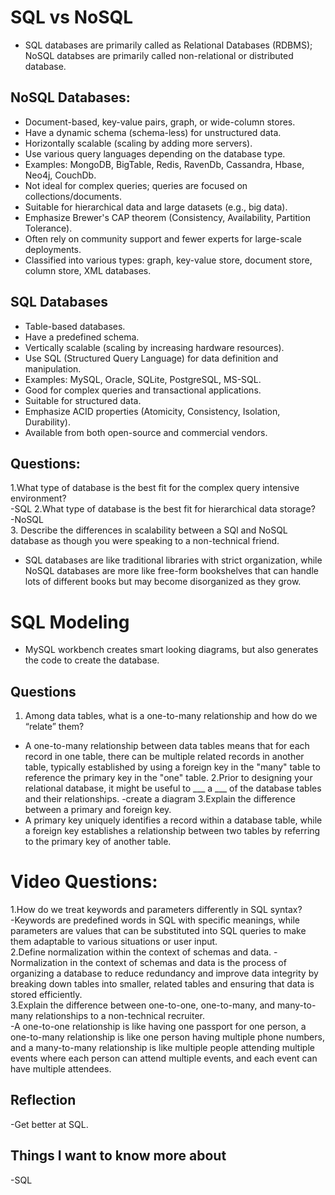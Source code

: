# SQL vs NoSQL  

- SQL databases are primarily called as Relational Databases (RDBMS); NoSQL databses are primarily called non-relational or distributed database.  
## NoSQL Databases:
- Document-based, key-value pairs, graph, or wide-column stores.   
- Have a dynamic schema (schema-less) for unstructured data.  
- Horizontally scalable (scaling by adding more servers).  
- Use various query languages depending on the database type.  
- Examples: MongoDB, BigTable, Redis, RavenDb, Cassandra, Hbase, Neo4j, CouchDb.  
- Not ideal for complex queries; queries are focused on collections/documents.  
- Suitable for hierarchical data and large datasets (e.g., big data).  
- Emphasize Brewer's CAP theorem (Consistency, Availability, Partition Tolerance).  
- Often rely on community support and fewer experts for large-scale deployments.  
- Classified into various types: graph, key-value store, document store, column store, XML databases.
## SQL Databases  
- Table-based databases.  
- Have a predefined schema.  
- Vertically scalable (scaling by increasing hardware resources).  
- Use SQL (Structured Query Language) for data definition and manipulation.  
- Examples: MySQL, Oracle, SQLite, PostgreSQL, MS-SQL.  
- Good for complex queries and transactional applications.  
- Suitable for structured data.  
- Emphasize ACID properties (Atomicity, Consistency, Isolation, Durability).  
- Available from both open-source and commercial vendors.

## Questions:  
1.What type of database is the best fit for the complex query intensive environment?  
-SQL
2.What type of database is the best fit for hierarchical data storage?  
-NoSQL  
3. Describe the differences in scalability between a SQl and NoSQL database as though you were speaking to a non-technical friend.  
- SQL databases are like traditional libraries with strict organization, while NoSQL databases are more like free-form bookshelves that can handle lots of different books but may become disorganized as they grow.


# SQL Modeling  
- MySQL workbench creates smart looking diagrams, but also generates the code to create the database.

## Questions
1. Among data tables, what is a one-to-many relationship and how do we “relate” them?
- A one-to-many relationship between data tables means that for each record in one table, there can be multiple related records in another table, typically established by using a foreign key in the "many" table to reference the primary key in the "one" table.
2.Prior to designing your relational database, it might be useful to ___ a ___ of the database tables and their relationships.
-create a diagram
3.Explain the difference between a primary and foreign key.
- A primary key uniquely identifies a record within a database table, while a foreign key establishes a relationship between two tables by referring to the primary key of another table.

# Video Questions:  
1.How do we treat keywords and parameters differently in SQL syntax?  
-Keywords are predefined words in SQL with specific meanings, while parameters are values that can be substituted into SQL queries to make them adaptable to various situations or user input.  
2.Define normalization within the context of schemas and data. 
-Normalization in the context of schemas and data is the process of organizing a database to reduce redundancy and improve data integrity by breaking down tables into smaller, related tables and ensuring that data is stored efficiently.  
3.Explain the difference between one-to-one, one-to-many, and many-to-many relationships to a non-technical recruiter.  
-A one-to-one relationship is like having one passport for one person, a one-to-many relationship is like one person having multiple phone numbers, and a many-to-many relationship is like multiple people attending multiple events where each person can attend multiple events, and each event can have multiple attendees.  

## Reflection  
-Get better at SQL.  

## Things I want to know more about  
-SQL  
























 

 






